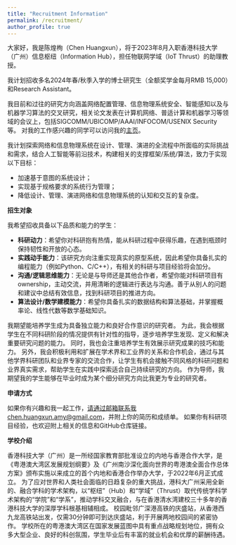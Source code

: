 ```yaml
---
title: "Recruitment Information"
permalink: /recruitment/
author_profile: true
---
```



大家好，我是陈煌栒（Chen Huangxun），将于2023年8月入职香港科技大学（广州）信息枢纽（Information Hub），担任物联网学域（IoT Thrust）的助理教授。

我计划招收多名2024年春/秋季入学的博士研究生（全额奖学金每月RMB 15,000）和Research Assistant。

我目前和过往的研究方向涵盖网络配置管理、信息物理系统安全、智能感知以及与机器学习算法的交叉研究，相关论文发表在计算机网络、普适计算和机器学习等领域的会议上，包括SIGCOMM/UBICOMP/AAAI/INFOCOM/USENIX Security等。
对我的工作感兴趣的同学可以访问我的[主页](https://www.chenhuangxun.com/)。

我计划探索网络和信息物理系统在设计、管理、演进的全流程中所面临的实际挑战和需求，结合人工智能等前沿技术，构建相关的支撑框架/系统/算法，致力于实现以下目标：
- 加速基于意图的系统设计；
- 实现基于规格要求的系统行为管理；
- 降低设计、管理、演进网络和信息物理系统的认知和交互的复杂度。

**招生对象** 

我希望招收具备以下品质和能力的学生：
- **科研动力**：希望你对科研抱有热情，能从科研过程中获得乐趣，在遇到瓶颈时保持韧性和开放的心态。
- **实践动手能力**：该研究方向注重实现真实的原型系统，因此希望你具备扎实的编程能力（例如Python、C/C++），有相关的科研与项目经验将会加分。
- **沟通/逻辑思维能力**：无论是与导师还是其他合作者，希望你能对科研项目有ownership，主动交流，并用清晰的逻辑进行表达与沟通。善于从别人的问题和建议中总结有效信息，找到科研项目的推进方向。
- **算法设计/数学建模能力**：希望你具备扎实的数据结构和算法基础，并掌握概率论、线性代数等数学基础知识。

我期望能培养学生成为具备独立能力和良好合作意识的研究者。
为此，我会根据学生在不同科研阶段的情况提供有针对性的指导，逐步培养学生发现、定义和解决重要研究问题的能力。
同时，我也会注重培养学生有效展示研究成果的技巧和能力。
另外，我会积极利用和扩展在学术界和工业界的关系和合作机会，通过与其他学界科研团队和业界专家的交流合作，让学生有机会接触不同风格的科研问题和业界真实需求，帮助学生在实践中探索适合自己持续研究的方向。
作为导师，我期望我的学生能够在毕业时成为某个细分研究方向比我更为专业的研究者。

**申请方式**

如果你有兴趣和我一起工作，请通过邮箱联系我chen.huangxun.amy@gmail.com，并附上你的简历和成绩单。
如果你有科研项目经验，也欢迎附上相关的信息和GitHub仓库链接。

**学校介绍**

香港科技大学（广州）是一所经国家教育部批准设立的内地与香港合作大学，是《粤港澳大湾区发展规划纲要》及《广州南沙深化面向世界的粤港澳全面合作总体方案》颁布实施以来成立的首个内地和香港合作举办大学，于2022年6月正式成立。
为了应对世界和人类社会面临的日趋复杂的重大挑战，港科大广州采用全新的、融合学科的学术架构，以“枢纽”（Hub）和“学域”（Thrust）取代传统学科学术架构的“学院”和“学系”，推动学科交叉融合，与在香港清水湾建校三十多年的香港科技大学的深厚学科根基相辅相成。 
校园毗邻广深港高铁的庆盛站，从香港西九龙高铁站出发，仅需30分钟即可到达庆盛站，利于开展两地校园间的紧密协作。
学校所在的粤港澳大湾区在国家发展蓝图中具有重点战略规划地位，拥有众多大型企业、良好的科创氛围，学生毕业后有丰富的就业机会和优厚的薪酬待遇。